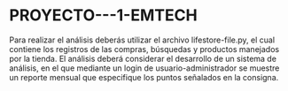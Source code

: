 # PROYECTO---1-EMTECH
Para realizar el análisis deberás utilizar el archivo lifestore-file.py, el cual contiene los registros de las compras, búsquedas y productos manejados por la tienda. El análisis deberá considerar el desarrollo de un sistema de análisis, en el que mediante un login de usuario-administrador se muestre un reporte mensual que especifique los puntos señalados en la consigna.

